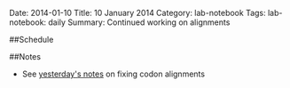Date: 2014-01-10
Title: 10 January 2014
Category: lab-notebook
Tags: lab-notebook: daily
Summary: Continued working on alignments

##Schedule 

##Notes

* See [yesterday's notes](9-january-2014.html) on fixing codon alignments
